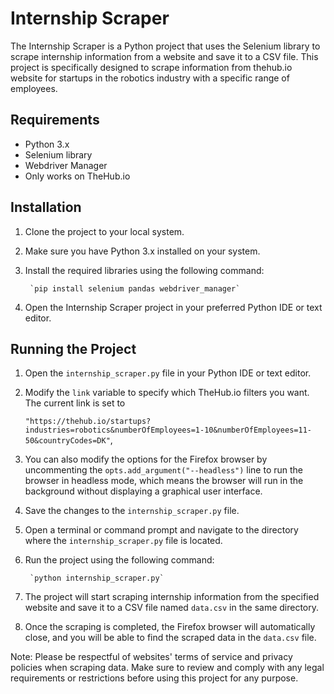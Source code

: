 # Internship Scraper

The Internship Scraper is a Python project that uses the Selenium library to scrape internship information from a website and save it to a CSV file. This project is specifically designed to scrape information from thehub.io website for startups in the robotics industry with a specific range of employees.

## Requirements
- Python 3.x
- Selenium library
- Webdriver Manager
- Only works on TheHub.io 

## Installation
1. Clone the project to your local system.
2. Make sure you have Python 3.x installed on your system.
3. Install the required libraries using the following command: 

        `pip install selenium pandas webdriver_manager`
4. Open the Internship Scraper project in your preferred Python IDE or text editor.


## Running the Project
1. Open the `internship_scraper.py` file in your Python IDE or text editor.
2. Modify the `link` variable to specify which TheHub.io filters you want. The current link is set to 

    `"https://thehub.io/startups?industries=robotics&numberOfEmployees=1-10&numberOfEmployees=11-50&countryCodes=DK"`, 
    
3. You can also modify the options for the Firefox browser by uncommenting the `opts.add_argument("--headless")` line to run the browser in headless mode, which means the browser will run in the background without displaying a graphical user interface.
4. Save the changes to the `internship_scraper.py` file.
5. Open a terminal or command prompt and navigate to the directory where the `internship_scraper.py` file is located.
6. Run the project using the following command:
        
        `python internship_scraper.py`
7. The project will start scraping internship information from the specified website and save it to a CSV file named `data.csv` in the same directory.
8. Once the scraping is completed, the Firefox browser will automatically close, and you will be able to find the scraped data in the `data.csv` file.

Note: Please be respectful of websites' terms of service and privacy policies when scraping data. Make sure to review and comply with any legal requirements or restrictions before using this project for any purpose.
